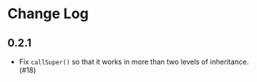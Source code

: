 # Change Log

## 0.2.1

* Fix `callSuper()` so that it works in more than two levels of inheritance. (#18)
